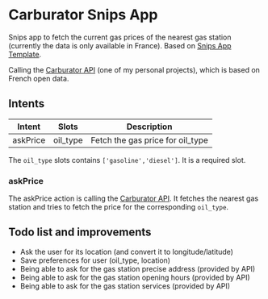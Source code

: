 # Carburator Snips App
Snips app to fetch the current gas prices of the nearest gas station (currently the data is only available in France).
Based on [Snips App Template](https://github.com/snipsco/snips-app-template-py).

Calling the [Carburator API](https://github.com/BScong/carburator-backend) (one of my personal projects), which is based on French open data.


## Intents
| Intent   | Slots    | Description                      |
|----------|----------|----------------------------------|
| askPrice | oil_type | Fetch the gas price for oil_type |

The `oil_type` slots contains `['gasoline','diesel']`. It is a required slot.

### askPrice
The askPrice action is calling the [Carburator API](https://github.com/BScong/carburator-backend).
It fetches the nearest gas station and tries to fetch the price for the corresponding `oil_type`.

## Todo list and improvements
 - Ask the user for its location (and convert it to longitude/latitude)
 - Save preferences for user (oil_type, location)
 - Being able to ask for the gas station precise address (provided by API)
 - Being able to ask for the gas station opening hours (provided by API)
 - Being able to ask for the gas station services (provided by API)
